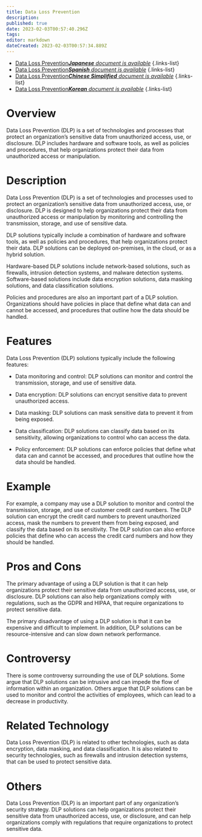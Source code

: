 ```yaml
---
title: Data Loss Prevention
description: 
published: true
date: 2023-02-03T00:57:40.296Z
tags: 
editor: markdown
dateCreated: 2023-02-03T00:57:34.889Z
---
```


- [Data Loss Prevention***Japanese** document is available*](/ja/Knowledge-base/Dictionary/data-loss-prevention)
{.links-list}
- [Data Loss Prevention***Spanish** document is available*](/es/Knowledge-base/Dictionary/data-loss-prevention)
{.links-list}
- [Data Loss Prevention***Chinese Simplified** document is available*](/zh/Knowledge-base/Dictionary/data-loss-prevention)
{.links-list}
- [Data Loss Prevention***Korean** document is available*](/ko/Knowledge-base/Dictionary/data-loss-prevention)
{.links-list}


# Overview
Data Loss Prevention (DLP) is a set of technologies and processes that protect an organization’s sensitive data from unauthorized access, use, or disclosure. DLP includes hardware and software tools, as well as policies and procedures, that help organizations protect their data from unauthorized access or manipulation.

# Description
Data Loss Prevention (DLP) is a set of technologies and processes used to protect an organization’s sensitive data from unauthorized access, use, or disclosure. DLP is designed to help organizations protect their data from unauthorized access or manipulation by monitoring and controlling the transmission, storage, and use of sensitive data.

DLP solutions typically include a combination of hardware and software tools, as well as policies and procedures, that help organizations protect their data. DLP solutions can be deployed on-premises, in the cloud, or as a hybrid solution.

Hardware-based DLP solutions include network-based solutions, such as firewalls, intrusion detection systems, and malware detection systems. Software-based solutions include data encryption solutions, data masking solutions, and data classification solutions.

Policies and procedures are also an important part of a DLP solution. Organizations should have policies in place that define what data can and cannot be accessed, and procedures that outline how the data should be handled.

# Features
Data Loss Prevention (DLP) solutions typically include the following features:

- Data monitoring and control: DLP solutions can monitor and control the transmission, storage, and use of sensitive data.

- Data encryption: DLP solutions can encrypt sensitive data to prevent unauthorized access.

- Data masking: DLP solutions can mask sensitive data to prevent it from being exposed.

- Data classification: DLP solutions can classify data based on its sensitivity, allowing organizations to control who can access the data.

- Policy enforcement: DLP solutions can enforce policies that define what data can and cannot be accessed, and procedures that outline how the data should be handled.

# Example
For example, a company may use a DLP solution to monitor and control the transmission, storage, and use of customer credit card numbers. The DLP solution can encrypt the credit card numbers to prevent unauthorized access, mask the numbers to prevent them from being exposed, and classify the data based on its sensitivity. The DLP solution can also enforce policies that define who can access the credit card numbers and how they should be handled.

# Pros and Cons
The primary advantage of using a DLP solution is that it can help organizations protect their sensitive data from unauthorized access, use, or disclosure. DLP solutions can also help organizations comply with regulations, such as the GDPR and HIPAA, that require organizations to protect sensitive data.

The primary disadvantage of using a DLP solution is that it can be expensive and difficult to implement. In addition, DLP solutions can be resource-intensive and can slow down network performance.

# Controversy
There is some controversy surrounding the use of DLP solutions. Some argue that DLP solutions can be intrusive and can impede the flow of information within an organization. Others argue that DLP solutions can be used to monitor and control the activities of employees, which can lead to a decrease in productivity.

# Related Technology
Data Loss Prevention (DLP) is related to other technologies, such as data encryption, data masking, and data classification. It is also related to security technologies, such as firewalls and intrusion detection systems, that can be used to protect sensitive data.

# Others
Data Loss Prevention (DLP) is an important part of any organization’s security strategy. DLP solutions can help organizations protect their sensitive data from unauthorized access, use, or disclosure, and can help organizations comply with regulations that require organizations to protect sensitive data.
